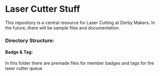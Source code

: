 Laser Cutter Stuff
==========
This repository is a central resource for Laser Cutting at Derby Makers. In the future, there will be sample files and documentation.

### Directory Structure:

#### Badge & Tag:
In this folder there are premade files for member badges and tags for the laser cutter queue

